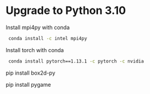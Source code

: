 # Upgrade to Python 3.10
Install mpi4py with conda
```bash
 conda install -c intel mpi4py 
```

Install torch with conda
```bash
 conda install pytorch==1.13.1 -c pytorch -c nvidia
```

pip install box2d-py

pip install pygame